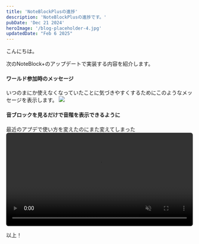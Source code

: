 ```yaml
---
title: 'NoteBlockPlusの進捗'
description: 'NoteBlockPlusの進捗です。'
pubDate: 'Dec 21 2024'
heroImage: '/blog-placeholder-4.jpg'
updatedDate: "Feb 6 2025"
---
```


こんにちは。

次のNoteBlock+のアップデートで実装する内容を紹介します。

#### ワールド参加時のメッセージ
いつのまにか使えなくなっていたことに気づきやすくするためにこのようなメッセージを表示します。
<img src="/pics/ve8XMn5T.png">

#### 音ブロックを見るだけで音階を表示できるように
最近のアプデで使い方を変えたのにまた変えてしまった
<video src="/videos/OzWFgeOv.mp4" style="width:100%; border-radius:6px" controls controlsList="nodownload noplaybackrate nofullscreen" disablePictureInPicture muted playsinline>

以上！